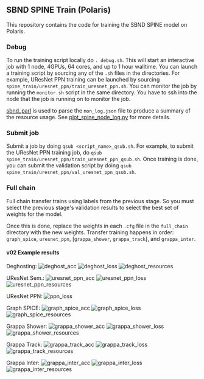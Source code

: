 ## SBND SPINE Train (Polaris)

This repository contains the code for training the SBND SPINE model on Polaris.

### Debug
To run the training script locally do `. debug.sh`. This will start an interactive job with 1 node, 4GPUs, 64 cores, and up to 1 hour walltime. You can launch a training script by sourcing any of the `.sh` files in the directories. For example, UResNet PPN training can be launched by sourcing `spine_train/uresnet_ppn/train_uresnet_ppn.sh`. You can monitor the job by running the `monitor.sh` script in the same directory. You have to ssh into the node that the job is running on to monitor the job.

[sbnd_parl](https://github.com/SBN-ALCF/sbnd_parsl/tree/main) is used to parse the `mon_log.json` file to produce a summary of the resource usage. See [plot_spine_node_log.py](https://github.com/SBN-ALCF/sbnd_parsl/blob/main/tools/plot_spine_node_log.py) for more details.

### Submit job
Submit a job by doing `qsub <script_name>_qsub.sh`. For example, to submit the UResNet PPN training job, do `qsub spine_train/uresnet_ppn/train_uresnet_ppn_qsub.sh`. Once training is done, you can submit the validation script by doing `qsub spine_train/uresnet_ppn/val_uresnet_ppn_qsub.sh`.

### Full chain
Full chain transfer trains using labels from the previous stage. So you must select the previous stage's validation results to select the best set of weights for the model.

Once this is done, replace the weights in each `.cfg` file in the `full_chain` directory with the new weights. Transfer training happens in order: `graph_spice`, `uresnet_ppn`, [`grappa_shower`, `grappa_track`], and `grappa_inter`.

#### v02 Example results

Deghosting:
![deghost_acc](./v02_figures/deghost_accuracy.png)
![deghost_loss](./v02_figures/deghost_loss.png)
![deghost_resources](./v02_figures/deghost_resource_usage.png)

UResNet Sem.:
![uresnet_ppn_acc](./v02_figures/uresnet_ppn_accuracy.png)
![uresnet_ppn_loss](./v02_figures/uresnet_ppn_loss.png)
![uresnet_ppn_resources](./v02_figures/uresnet_ppn_resource_usage.png)

UResNet PPN:
![ppn_loss](./v02_figures/ppn_transfer_loss.png)

Graph SPICE:
![graph_spice_acc](./v02_figures/graph_spice_accuracy.png)
![graph_spice_loss](./v02_figures/graph_spice_loss.png)
![graph_spice_resources](./v02_figures/graph_spice_resource_usage.png)

Grappa Shower:
![grappa_shower_acc](./v02_figures/grappa_shower_accuracy.png)
![grappa_shower_loss](./v02_figures/grappa_shower_loss.png)
![grappa_shower_resources](./v02_figures/grappa_shower_resource_usage.png)

Grappa Track:
![grappa_track_acc](./v02_figures/grappa_track_accuracy.png)
![grappa_track_loss](./v02_figures/grappa_track_loss.png)
![grappa_track_resources](./v02_figures/grappa_track_resource_usage.png)

Grappa Inter:
![grappa_inter_acc](./v02_figures/grappa_inter_accuracy.png)
![grappa_inter_loss](./v02_figures/grappa_inter_loss.png)
![grappa_inter_resources](./v02_figures/grappa_inter_resource_usage.png)
